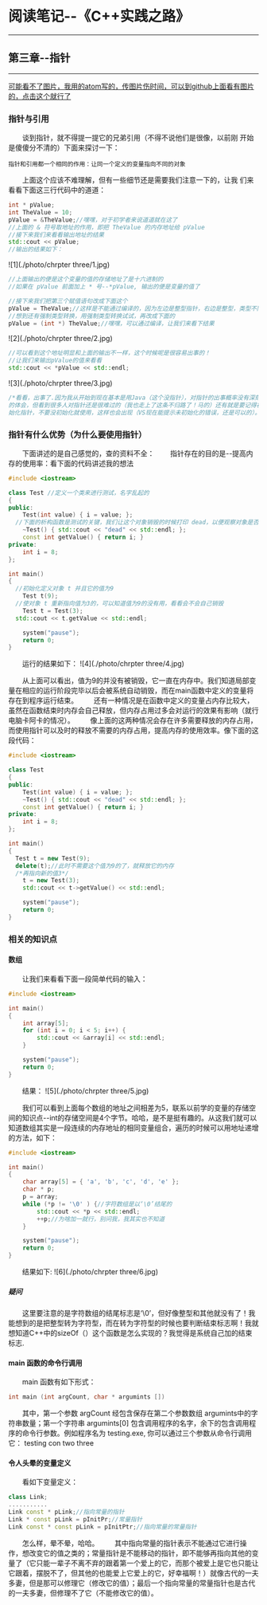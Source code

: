 # 阅读笔记--《C++实践之路》
***
## 第三章--指针
***
[可能看不了图片，我用的atom写的，传图片伤时间，可以到github上面看有图片的，点击这个就行了](https://github.com/lw1243925457/Deity_Way/blob/master/profession/program/C%2B%2B/Book/%E6%8C%87%E9%92%88.md)

### 指针与引用

&ensp;&ensp;&ensp;&ensp;谈到指针，就不得提一提它的兄弟引用（不得不说他们是很像，以前刚
开始是傻傻分不清的）下面来探讨一下：  

    指针和引用都一个相同的作用：让同一个定义的变量指向不同的对象

&ensp;&ensp;&ensp;&ensp;上面这个应该不难理解，但有一些细节还是需要我们注意一下的，让我
们来看看下面这三行代码中的道道：

```c++
int * pValue;
int TheValue = 10;
pValue = &TheValue;//嘿嘿，对于初学者来说道道就在这了
//上面的 & 符号取地址的作用，即把 TheValue 的内存地址给 pValue  
//接下来我们来看看输出地址的结果
std::cout << pValue;
//输出的结果如下：
```
![1](./photo/chrpter three/1.jpg)

```c++
//上面输出的便是这个变量的值的存储地址了是十六进制的
//如果在 pValue 前面加上 * 号--*pValue, 输出的便是变量的值了
```

```c++
//接下来我们把第三个赋值语句改成下面这个
pValue = TheValue;//这样是不能通过编译的，因为左边是整型指针，右边是整型，类型不同
//想到还有强制类型转换，用强制类型转换试试，再改成下面的
pValue = (int *) TheValue;//嘿嘿，可以通过编译，让我们来看下结果
```
![2](./photo/chrpter three/2.jpg)

```c++
//可以看到这个地址明显和上面的输出不一样，这个时候呢是很容易出事的！
//让我们来输出pValue的值来看看
std::cout << *pValue << std::endl;
```
![3](./photo/chrpter three/3.jpg)

```c++
/*看看，出事了.因为我从开始到现在基本是用Java（这个没指针），对指针的出事概率没有深刻
的体会，但看到很多人对指针还是很难过的（我也走上了这条不归路了！马的）还有就是要记得初
始化指针，不要没初始化就使用，这样也会出现（VS现在能提示未初始化的错误，还是可以的）。*/
```

### 指针有什么优势（为什么要使用指针）

&ensp;&ensp;&ensp;&ensp;下面讲述的是自己感觉的，查的资料不全：
&ensp;&ensp;&ensp;&ensp;指针存在的目的是--提高内存的使用率：看下面的代码讲述我的想法
```c++
#include <iostream>

class Test //定义一个类来进行测试，名字乱起的
{
public:
	Test(int value) { i = value; };
  //下面的析构函数是测试的关键，我们让这个对象销毁的时候打印 dead，以便观察对象是否销毁
	~Test() { std::cout << "dead" << std::endl; };
	const int getValue() { return i; }
private:
	int i = 8;
};

int main()
{
  //初始化定义对象 t 并且它的值为9
	Test t(9);
  //使对象 t 重新指向值为3的，可以知道值为9的没有用，看看会不会自己销毁
	Test t = Test(3);
  std::cout << t.getValue << std::endl;

	system("pause");
	return 0;
}
```
&ensp;&ensp;&ensp;&ensp;运行的结果如下：
![4](./photo/chrpter three/4.jpg)

&ensp;&ensp;&ensp;&ensp;从上面可以看出，值为9的并没有被销毁，它一直在内存中。我们知道局部变量在相应的运行阶段完毕以后会被系统自动销毁，而在main函数中定义的变量将存在到程序运行结束。
&ensp;&ensp;&ensp;&ensp;还有一种情况是在函数中定义的变量占内存比较大，虽然在函数结束时内存会自己释放，但内存占用过多会对运行的效果有影响（就行电脑卡阿卡的情况）。
&ensp;&ensp;&ensp;&ensp;像上面的这两种情况会存在许多需要释放的内存占用，而使用指针可以及时的释放不需要的内存占用，提高内存的使用效率。像下面的这段代码：

```c++
#include <iostream>

class Test
{
public:
	Test(int value) { i = value; };
	~Test() { std::cout << "dead" << std::endl; };
	const int getValue() { return i; }
private:
	int i = 8;
};

int main()
{
  Test t = new Test(9);
  delete(t);//此时不需要这个值为9的了，就释放它的内存
  /*再指向新的值3*/
	t = new Test(3);
	std::cout << t->getValue() << std::endl;

	system("pause");
	return 0;
}
```

### 相关的知识点

#### 数组
&ensp;&ensp;&ensp;&ensp;让我们来看看下面一段简单代码的输入：

```c++
#include <iostream>

int main()
{
	int array[5];
	for (int i = 0; i < 5; i++) {
		std::cout << &array[i] << std::endl;
	}

	system("pause");
	return 0;
}
```

&ensp;&ensp;&ensp;&ensp;结果：
![5](./photo/chrpter three/5.jpg)

&ensp;&ensp;&ensp;&ensp;我们可以看到上面每个数组的地址之间相差为5，联系以前学的变量的存储空间的知识点--int的存储空间是4个字节。哈哈，是不是挺有趣的。从这我们就可以知道数组其实是一段连续的内存地址的相同变量组合，遍历的时候可以用地址递增的方法，如下：

```c++
#include <iostream>

int main()
{
	char array[5] = { 'a', 'b', 'c', 'd', 'e' };
	char * p;
	p = array;
	while (*p != '\0' ) {//字符数组是以‘\0’结尾的
		std::cout << *p << std::endl;
		++p;//为啥加一就行，别问我，我其实也不知道
	}

	system("pause");
	return 0;
}
```

&ensp;&ensp;&ensp;&ensp;结果如下:
![6](./photo/chrpter three/6.jpg)

##### 疑问
&ensp;&ensp;&ensp;&ensp;这里要注意的是字符数组的结尾标志是‘\0’，但好像整型和其他就没有了！我能想到的是把整型转为字符型，而在转为字符型的时候也要判断结束标志啊！我就想知道C++中的sizeOf（）这个函数是怎么实现的？我觉得是系统自己加的结束标志.

#### main 函数的命令行调用
&ensp;&ensp;&ensp;&ensp;main 函数有如下形式：

```c++
int main (int argCount, char * argumints [])
```

&ensp;&ensp;&ensp;&ensp;其中，第一个参数 argCount 经包含保存在第二个参数数组 argumints中的字符串数量；第一个字符串 argumints[0] 包含调用程序的名字，余下的包含调用程序的命令行参数。例如程序名为 testing.exe, 你可以通过三个参数从命令行调用它：
    testing con two three

#### 令人头晕的变量定义
&ensp;&ensp;&ensp;&ensp;看如下变量定义：

```c++
class Link;
...........
Link const * pLink;//指向常量的指针
Link * const pLink = pInitPr;//常量指针
Link const * const pLink = pInitPtr;//指向常量的常量指针
```

&ensp;&ensp;&ensp;&ensp;怎么样，晕不晕，哈哈。
&ensp;&ensp;&ensp;&ensp;其中指向常量的指针表示不能通过它进行操作，想改变它的值之类的；常量指针是不能移动的指针，即不能够再指向其他的变量了（它只能一辈子不离不弃的跟着第一个爱上的它，而那个被爱上是它也只能让它跟着，摆脱不了，但其他的也能爱上它爱上的它，好幸福啊！）就像古代的一夫多妻，但是那可以修理它（修改它的值）；最后一个指向常量的常量指针也是古代的一夫多妻，但修理不了它（不能修改它的值）。
